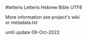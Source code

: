 #letteris
Letteris Hebrew Bible UTF8 <br>

More information see project's wiki <br>
or metadata.txt <br>

until update 09-Oct-2022


